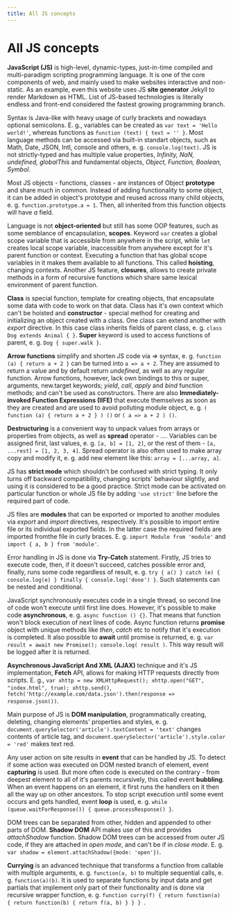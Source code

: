 ```yaml
---
title: All JS concepts
---
```


# All JS concepts

**JavaScript (JS)** is high-level, dynamic-types, just-in-time compiled and multi-paradigm scripting programming language. It is one of the core components of web,
and mainly used to make websites interactive and non-static. As an example, even this website uses JS **site generator** Jekyll to render Markdown as HTML. List of
JS-based technologies is literally endless and front-end considered the fastest growing programming branch.

Syntax is Java-like with heavy usage of curly brackets and nowadays optional semicolons. E. g., variables can be created as `var text = 'Hello world!'`, whereas
functions as `function (text) { text = '' }`. Most language methods can be accessed via built-in standart objects, such as Math, Date, JSON, Intl, console and others,
e. g. `console.log(text)`. JS is not strictly-typed and has multiple value properties, _Infinity, NaN, undefined, globalThis_ and fundamental objects, _Object,
Function, Boolean, Symbol_.

Most JS objects - functions, classes - are instances of Object **prototype** and share much in common. Instead of adding functionality to some object, it can be
added in object's prototype and reused across many child objects, e. g. `function.prototype.a = 1`. Then, all inherited from this function objects will have _a_ field.

Language is not **object-oriented** but still has some OOP features, such as some semblance of encapsulation, **scopes**. Keyword `var` creates a global scope variable
that is accessible from anywhere in the script, while `let` creates local scope variable, inaccessible from anywhere except for it's parent function or context.
Executing a function that has global scope variables in it makes them available to all functions. This called **hoisting**, changing contexts. Another JS feature,
**closures**, allows to create private methods in a form of recursive functions which share same lexical environment of parent function.

**Class** is special function, template for creating objects, that encapsulate some data with code to work on that data. Class has it's own context which can't be
hoisted and **constructor** - special method for creating and initializing an object created with a class. One class can extend another with _export_ directive.
In this case class inherits fields of parent class, e. g. `class Dog extends Animal { }`. **Super** keyword is used to access functions of parent, e. g.
`Dog { super.walk }`.

**Arrow functions** simplify and shorten JS code via _=>_ syntax, e. g. `function (a) { return a + 2 }` can be turned into `a => a + 2`. They are assumed to return
a value and by default return _undefined_, as well as any regular function. Arrow functions, however, lack own bindings to this or super, arguments, new.target
keywords; _yield_, _call_, _apply_ and _bind_ function methods; and can't be used as constructors. There are also **Immediately-invoked Function Expressions (IIFE)**
that execute themselves as soon as they are created and are used to avoid polluting module object, e. g. `( function (a) { return a + 2 } ) ()` or `( a => a + 2 ) ()`.

**Destructuring** is a convenient way to unpack values from arrays or properties from objects, as well as **spread** operator - _..._. Variables can be assigned first,
last values, e. g. `[a, b] = [1, 2]`, or the rest of them - `[a, ...rest] = [1, 2, 3, 4]`. Spread operator is also often used to make array copy and modify it, e. g.
add new element like this: `array = [...array, a]`.

JS has **strict mode** which shouldn't be confused with strict typing. It only turns off backward compatibility, changing scripts' behaviour slightly, and using it
is considered to be a good practice. Strict mode can be activated on particular function or whole JS file by adding `'use strict'` line before the required part of
code.

JS files are **modules** that can be exported or imported to another modules via _export_ and _import_ directives, respectively. It's possible to import entire file
or its individual exported fields. In the latter case the required fields are imported fromthe file in curly braces. E. g. `import Module from 'module'` and
`import { a, b } from 'module'`.

Error handling in JS is done via **Try-Catch** statement. Firstly, JS tries to execute code, then, if it doesn't succeed, catches possible error and,
finally, runs some code regardless of result, e. g. `try { a() } catch (e) { console.log(e) } finally { console.log('done') }`. Such statements can be nested and
conditional.

JavaScript synchronously executes code in a single thread, so second line of code won't execute until first line does. However, it's possible to make code
**asynchronous**, e. g. `async function () {}`. That means that function won't block execution of next lines of code. Async function returns **promise** object with
unique methods like _then_, _catch_ etc to notify that it's execution is completed. It also possible to **await** until promise is returned, e. g.
`var result = await new Promise(); console.log( result )`. This way result will be logged after it is returned.

**Asynchronous JavaScript And XML (AJAX)** technique and it's JS implementation, **Fetch** API, allows for making HTTP requests directly from scripts. E. g.,
`var xhttp = new XMLHttpRequest(); xhttp.open("GET", "index.html", true); xhttp.send()`, `fetch('http://example.com/data.json').then(response => response.json())`.

Main purpose of JS is **DOM manipulation**, programmatically creating, deleting, changing elements' properties and styles, e. g.
`document.querySelector('article').textContent = 'text'` changes contents of article tag, and `document.querySelector('article').style.color = 'red'` makes text red.

Any user action on site results in **event** that can be handled by JS. To detect if some action was executed on DOM nested branch of element, event **capturing** is
used. But more often code is executed on the contrary - from deepest element to all of it's parents recursively, this called event **bubbling**. When an event happens
on an element, it first runs the handlers on it then all the way up on other ancestors. To stop script execution until some event occurs and gets handled, event
**loop** is used, e. g. `while (queue.waitForResponse()) { queue.processResponse() }`.

DOM trees can be separated from other, hidden and appended to other parts of DOM. **Shadow DOM** API makes use of this and provides _attachShadow_ function. Shadow DOM
trees can be accessed from outer JS code, if they are attached in _open mode_, and can't be if in _close mode_. E. g.
`var shadow = element.attachShadow({mode: 'open'})`.

**Currying** is an advanced technique that transforms a function from callable with multiple arguments, e. g. `function(a, b)`
to multiple sequential calls, e. g. `function(a)(b)`. It is used to separate functions by input data and get partials that
implement only part of their functionality and is done via recursive wrapper function, e. g. 
`function curry(f) { return function(a) { return function(b) { return f(a, b) } } } `.